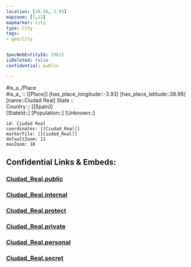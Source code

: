```yaml
---
location: [38.98,-3.93] 
mapzoom: [7,12] 
mapmarker: city 
type: City
tags:
- geo/City


SpocWebEntityId: 29615
isDeleted: false
confidential: public

---
```

#is_a_/Place  
#is_a_ :: [[Place]] 
[has_place_longitude::-3.93] 
[has_place_latitude::38.98] 
[name::Ciudad Real] 
State ::  
Country :: [[Spain]]  
[StateId::] 
[Population::] 
[Unknown::] 


```leaflet
id: Ciudad Real
coordinates: [[Ciudad_Real]] 
markerFile: [[Ciudad_Real]] 
defaultZoom: 11 
maxZoom: 18
```


## Confidential Links & Embeds: 

### [Ciudad_Real.public](/_public/\Earth\Continent\Europe\Europe~South\Spain\Provinces~Spain\Castilla-La_Mancha\Ciudad_Real.Province\CityCiudad_Real.public.md) 

### [Ciudad_Real.internal](/_internal/\Earth\Continent\Europe\Europe~South\Spain\Provinces~Spain\Castilla-La_Mancha\Ciudad_Real.Province\CityCiudad_Real.internal.md) 

### [Ciudad_Real.protect](/_protect/\Earth\Continent\Europe\Europe~South\Spain\Provinces~Spain\Castilla-La_Mancha\Ciudad_Real.Province\CityCiudad_Real.protect.md) 

### [Ciudad_Real.private](/_private/\Earth\Continent\Europe\Europe~South\Spain\Provinces~Spain\Castilla-La_Mancha\Ciudad_Real.Province\CityCiudad_Real.private.md) 

### [Ciudad_Real.personal](/_personal/\Earth\Continent\Europe\Europe~South\Spain\Provinces~Spain\Castilla-La_Mancha\Ciudad_Real.Province\CityCiudad_Real.personal.md) 

### [Ciudad_Real.secret](/_secret/\Earth\Continent\Europe\Europe~South\Spain\Provinces~Spain\Castilla-La_Mancha\Ciudad_Real.Province\CityCiudad_Real.secret.md)

